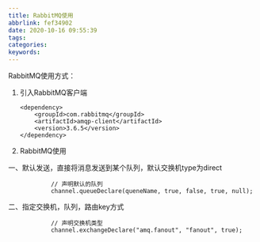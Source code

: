 ```yaml
---
title: RabbitMQ使用
abbrlink: fef34902
date: 2020-10-16 09:55:39
tags:
categories:
keywords:
---
```


RabbitMQ使用方式：

1. 引入RabbitMQ客户端

   ```
   <dependency>
       <groupId>com.rabbitmq</groupId>
       <artifactId>amqp-client</artifactId>
       <version>3.6.5</version>
   </dependency>
   ```

2. RabbitMQ使用

  一、默认发送，直接将消息发送到某个队列，默认交换机type为direct

```
            // 声明默认的队列
            channel.queueDeclare(queneName, true, false, true, null);
```

  二、指定交换机，队列，路由key方式

```
            // 声明交换机类型
            channel.exchangeDeclare("amq.fanout", "fanout", true);
```



